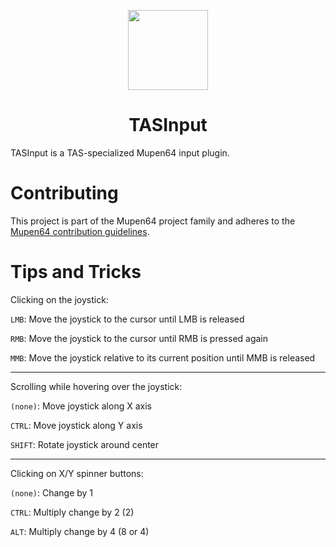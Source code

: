 <p align="center">
  <img width="128" align="center" src="https://github.com/Mupen64-Rewrite/SM64LuaRedux/assets/48759429/4c3ac7b9-ba24-401c-b074-9ba364f0295a">
</p>

<h1 align="center">
  TASInput
</h1>

TASInput is a TAS-specialized Mupen64 input plugin.

# Contributing

This project is part of the Mupen64 project family and adheres to the [Mupen64 contribution guidelines](https://github.com/mkdasher/mupen64-rr-lua-/wiki/Contributing).

# Tips and Tricks

Clicking on the joystick:

`LMB`: Move the joystick to the cursor until LMB is released
    
`RMB`: Move the joystick to the cursor until RMB is pressed again

`MMB`: Move the joystick relative to its current position until MMB is released
    
---

Scrolling while hovering over the joystick:

`(none)`: Move joystick along X axis
    
`CTRL`: Move joystick along Y axis
    
`SHIFT`: Rotate joystick around center
    
---

Clicking on X/Y spinner buttons:

`(none)`: Change by 1

`CTRL`: Multiply change by 2 (2)

`ALT`: Multiply change by 4 (8 or 4)
